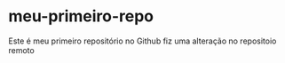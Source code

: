 # meu-primeiro-repo
Este é meu primeiro repositório no Github
fiz uma alteração no repositoio remoto
